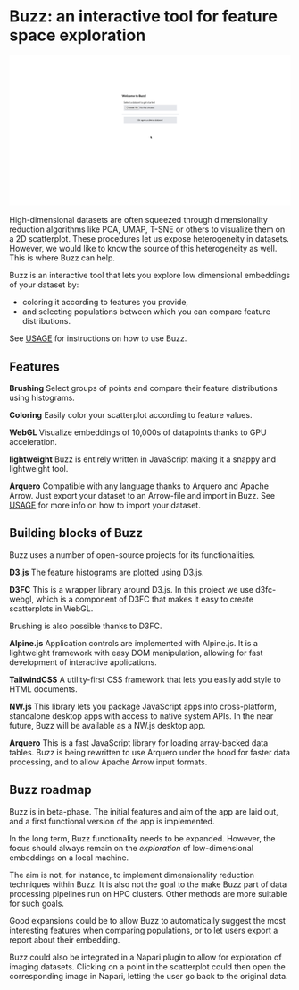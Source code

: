 # Buzz: an interactive tool for feature space exploration

![Demonstration](demo.gif)

High-dimensional datasets are often squeezed through dimensionality reduction
algorithms like PCA, UMAP, T-SNE or others to visualize them on a 2D scatterplot. 
These procedures let us expose heterogeneity in datasets. However, we would
like to know the source of this heterogeneity as well. This is where Buzz can help.

Buzz is an interactive tool that lets you explore low dimensional embeddings
of your dataset by:
- coloring it according to features you provide,
- and selecting populations between which you can compare feature distributions.

See [USAGE](USAGE.md) for instructions on how to use Buzz.

## Features
**Brushing** Select groups of points and compare their feature distributions using histograms.

**Coloring** Easily color your scatterplot according to feature values.

**WebGL** Visualize embeddings of 10,000s of datapoints thanks to GPU acceleration.

**lightweight** Buzz is entirely written in JavaScript making it a snappy and lightweight tool.

**Arquero** Compatible with any language thanks to Arquero and Apache Arrow. Just export 
your dataset to an Arrow-file and import in Buzz. See [USAGE](USAGE.md) for more info
on how to import your dataset.

## Building blocks of Buzz

Buzz uses a number of open-source projects for its functionalities.

**D3.js** The feature histograms are plotted using D3.js. 

**D3FC** This is a wrapper library around D3.js. In this project we use d3fc-webgl,
which is a component of D3FC that makes it easy to create scatterplots in WebGL.

Brushing is also possible thanks to D3FC.

**Alpine.js** Application controls are implemented with Alpine.js. It is a lightweight
framework with easy DOM manipulation, allowing for fast development of interactive
applications.

**TailwindCSS** A utility-first CSS framework that lets you easily add style to
HTML documents.

**NW.js** This library lets you package JavaScript apps into cross-platform, 
standalone desktop apps with access to native system APIs. In the near future, Buzz will
be available as a NW.js desktop app.

**Arquero** This is a fast JavaScript library for loading array-backed data tables.
Buzz is being rewritten to use Arquero under the hood for faster data processing, and
to allow Apache Arrow input formats.

## Buzz roadmap

Buzz is in beta-phase. The initial features and aim of the app are laid out, and 
a first functional version of the app is implemented.

In the long term, Buzz functionality needs to be expanded. However, the focus
should always remain on the *exploration* of low-dimensional embeddings on a local
machine. 

The aim is not, for instance, to implement dimensionality reduction
techniques within Buzz. It is also not the goal to the make Buzz part of data
processing pipelines run on HPC clusters. Other methods are more suitable for 
such goals.

Good expansions could be to allow Buzz to automatically suggest the most 
interesting features when comparing populations, or to let users export a 
report about their embedding.

Buzz could also be integrated in a Napari plugin to allow for exploration of
imaging datasets. Clicking on a point in the scatterplot could then open the 
corresponding image in Napari, letting the user go back to the original data.

